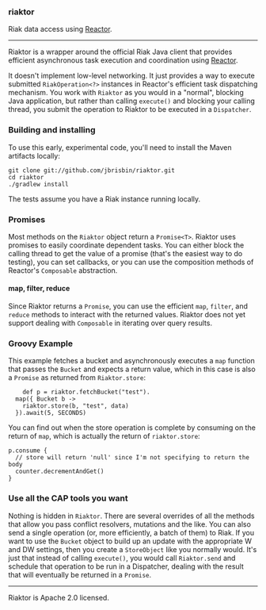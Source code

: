 ### riaktor
Riak data access using [Reactor](https://github.com/reactor/reactor/).

---

Riaktor is a wrapper around the official Riak Java client that provides efficient asynchronous task execution and coordination using [Reactor](https://github.com/reactor/reactor/).

It doesn't implement low-level networking. It just provides a way to execute submitted `RiakOperation<?>` instances in Reactor's efficient task dispatching mechanism. You work with `Riaktor` as you would in a "normal", blocking Java application, but rather than calling `execute()` and blocking your calling thread, you submit the operation to Riaktor to be executed in a `Dispatcher`.

### Building and installing

To use this early, experimental code, you'll need to install the Maven artifacts locally:

    git clone git://github.com/jbrisbin/riaktor.git
    cd riaktor
    ./gradlew install

The tests assume you have a Riak instance running locally.

### Promises

Most methods on the `Riaktor` object return a `Promise<T>`. Riaktor uses promises to easily coordinate dependent tasks. You can either block the calling thread to get the value of a promise (that's the easiest way to do testing), you can set callbacks, or you can use the composition methods of Reactor's `Composable` abstraction.

#### map, filter, reduce

Since Riaktor returns a `Promise`, you can use the efficient `map`, `filter`, and `reduce` methods to interact with the returned values. Riaktor does not yet support dealing with `Composable` in iterating over query results.

### Groovy Example

This example fetches a bucket and asynchronously executes a `map` function that passes the `Bucket` and expects a return value, which in this case is also a `Promise` as returned from `Riaktor.store`:

		def p = riaktor.fetchBucket("test").
      map({ Bucket b ->
        riaktor.store(b, "test", data)
      }).await(5, SECONDS)

You can find out when the store operation is complete by consuming on the return of `map`, which is actually the return of `riaktor.store`:

    p.consume {
      // store will return 'null' since I'm not specifying to return the body
      counter.decrementAndGet()
    }

### Use all the CAP tools you want

Nothing is hidden in `Riaktor`. There are several overrides of all the methods that allow you pass conflict resolvers, mutations and the like. You can also send a single operation (or, more efficiently, a batch of them) to Riak. If you want to use the `Bucket` object to build up an update with the appropriate W and DW settings, then you create a `StoreObject` like you normally would. It's just that instead of calling `execute()`, you would call `Riaktor.send` and schedule that operation to be run in a Dispatcher, dealing with the result that will eventually be returned in a `Promise`.

---

Riaktor is Apache 2.0 licensed.